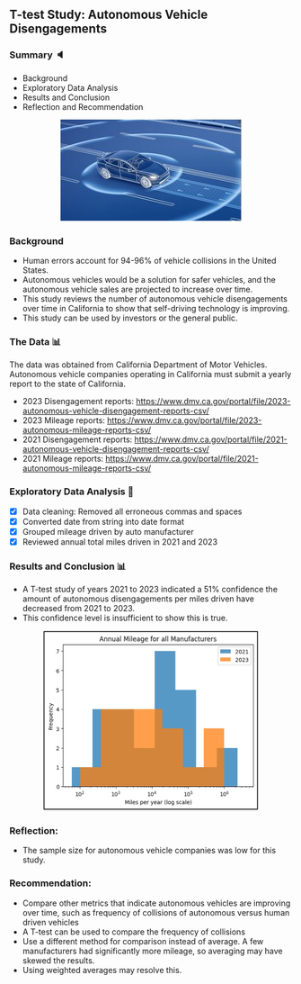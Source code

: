 ## T-test Study: Autonomous Vehicle Disengagements
### Summary :speaker:
* Background
* Exploratory Data Analysis
* Results and Conclusion
* Reflection and Recommendation

<div align="center">
  <a href="https://github.com/jedh2/t-test">
    <img src="images/car.jpg" alt="Logo" width="322" height="180">
  </a>
</div>

### Background 
* Human errors account for 94-96% of vehicle collisions in the United States.
* Autonomous vehicles would be a solution for safer vehicles, and the autonomous vehicle sales are projected to increase over time.
* This study reviews the number of autonomous vehicle disengagements over time in California to show that self-driving technology is improving.
* This study can be used by investors or the general public.

### The Data :bar_chart:
The data was obtained from California Department of Motor Vehicles. Autonomous vehicle companies operating in California must submit a yearly report to the state of California.

 * 2023 Disengagement reports: https://www.dmv.ca.gov/portal/file/2023-autonomous-vehicle-disengagement-reports-csv/
 * 2023 Mileage reports: https://www.dmv.ca.gov/portal/file/2023-autonomous-mileage-reports-csv/
 * 2021 Disengagement reports: https://www.dmv.ca.gov/portal/file/2021-autonomous-vehicle-disengagement-reports-csv/
 * 2021 Mileage reports: https://www.dmv.ca.gov/portal/file/2021-autonomous-mileage-reports-csv/

### Exploratory Data Analysis :paperclip: 
- [x] Data cleaning: Removed all erroneous commas and spaces
- [x] Converted date from string into date format
- [x] Grouped mileage driven by auto manufacturer
- [x] Reviewed annual total miles driven in 2021 and 2023

### Results and Conclusion :bar_chart:
* A T-test study of years 2021 to 2023 indicated a 51% confidence the amount of autonomous disengagements per miles driven have decreased from 2021 to 2023.
* This confidence level is insufficient to show this is true.

<div align="center">
  <a href="https://github.com/jedh2/t-test">
    <img src="images/results.jpg" alt="Logo" width="384" height="320">
  </a>
</div>

### Reflection:
* The sample size for autonomous vehicle companies was low for this study.

### Recommendation:
* Compare other metrics that indicate autonomous vehicles are improving over time, such as frequency of collisions of autonomous versus human driven vehicles
* A T-test can be used to compare the frequency of collisions
* Use a different method for comparison instead of average. A few manufacturers had significantly more mileage, so averaging may have skewed the results. 
* Using weighted averages may resolve this.



 


















